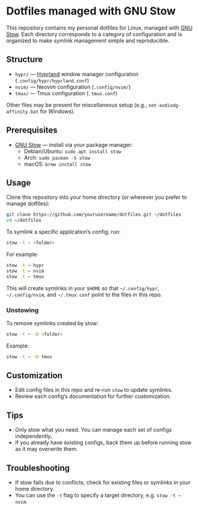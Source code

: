 # Dotfiles managed with GNU Stow

This repository contains my personal dotfiles for Linux, managed with [GNU Stow](https://www.gnu.org/software/stow/). Each directory corresponds to a category of configuration and is organized to make symlink management simple and reproducible.

## Structure

- `hypr/` — [Hyprland](https://hyprland.org/) window manager configuration (`.config/hypr/hyprland.conf`)
- `nvim/` — Neovim configuration (`.config/nvim/`)
- `tmux/` — Tmux configuration (`.tmux.conf`)

Other files may be present for miscellaneous setup (e.g., `set-audiodg-affinity.bat` for Windows).

## Prerequisites

- [GNU Stow](https://www.gnu.org/software/stow/) — install via your package manager:
  - Debian/Ubuntu: `sudo apt install stow`
  - Arch: `sudo pacman -S stow`
  - macOS: `brew install stow`

## Usage

Clone this repository into your home directory (or wherever you prefer to manage dotfiles):

```sh
git clone https://github.com/yourusername/dotfiles.git ~/dotfiles
cd ~/dotfiles
```

To symlink a specific application’s config, run:

```sh
stow -t ~ <folder>
```

For example:

```sh
stow -t ~ hypr
stow -t ~ nvim
stow -t ~ tmux
```

This will create symlinks in your `$HOME` so that `~/.config/hypr`, `~/.config/nvim`, and `~/.tmux.conf` point to the files in this repo.

### Unstowing

To remove symlinks created by stow:

```sh
stow -t ~ -D <folder>
```

Example:

```sh
stow -t ~ -D tmux
```

## Customization

- Edit config files in this repo and re-run `stow` to update symlinks.
- Review each config’s documentation for further customization.

## Tips

- Only stow what you need. You can manage each set of configs independently.
- If you already have existing configs, back them up before running stow as it may overwrite them.

## Troubleshooting

- If stow fails due to conflicts, check for existing files or symlinks in your home directory.
- You can use the `-t` flag to specify a target directory, e.g. `stow -t ~ nvim`.
